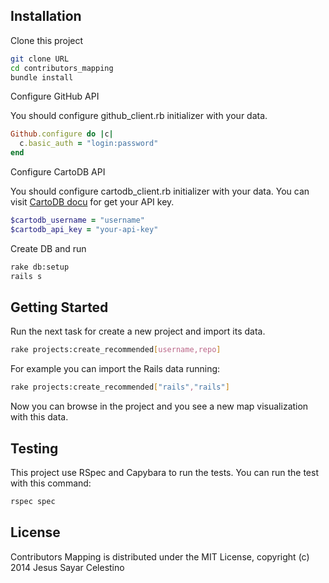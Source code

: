 ## Installation

Clone this project

```bash
git clone URL
cd contributors_mapping
bundle install
```
Configure GitHub API

You should configure github_client.rb initializer with your data.

```ruby
Github.configure do |c|
  c.basic_auth = "login:password"
end
```

Configure CartoDB API

You should configure cartodb_client.rb initializer with your data. You can visit [CartoDB docu](http://docs.cartodb.com/cartodb-platform/sql-api.html#api-key)
for get your API key.

```ruby
$cartodb_username = "username"
$cartodb_api_key = "your-api-key"
```

Create DB and run

```bash
rake db:setup
rails s
```

## Getting Started

Run the next task for create a new project and import its data.

```bash
rake projects:create_recommended[username,repo]
```

For example you can import the Rails data running:

```bash
rake projects:create_recommended["rails","rails"]
```

Now you can browse in the project and you see a new map visualization with this data.

## Testing

This project use RSpec and Capybara to run the tests. You can run the test with this command:

```bash
rspec spec 
```

## License

Contributors Mapping is distributed under the MIT License, copyright (c) 2014 Jesus Sayar Celestino
